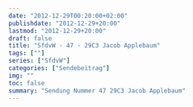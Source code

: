 ```yaml
---
date: "2012-12-29T00:20:00+02:00"
publishdate: "2012-12-29+20:00"
lastmod: "2012-12-29+20:00"
draft: false
title: "SfdvW - 47 - 29C3 Jacob Applebaum"
tags: [""]
series: ["SfdvW"]
categories: ["Sendebeitrag"]
img: ""
toc: false
summary: "Sendung Nummer 47 29C3 Jacob Applebaum"
---
```


<div id="example"></div>
<script src="https://cdn.podlove.org/web-player/embed.js"></script>
<script>
  podlovePlayer('#example', '/blog/sfdvw47.json');
</script>
